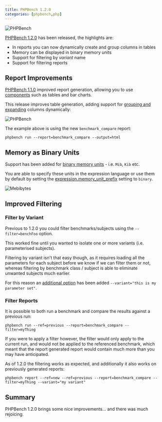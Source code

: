 ```yaml
--- 
title: PHPBench 1.2.0
categories: [phpbench,php]
---
```


![PHPBench](/images/2020-09-09/logo.png)

[PHPBench 1.2.0](https://github.com/phpbench/phpbench/releases/tag/1.2.0) has
been released, the highlights are:

- In reports you can now dynamically create and group columns in tables
- Memory can be displayed in binary memory units
- Support for filtering by _variant_ name
- Support for filtering reports

Report Improvements
-------------------

[PHPBench 1.1.0](https://www.dantleech.com/blog/2021/08/15/phpbench-1-1-0/)
improved report generation, allowing you to use
[components](https://phpbench.readthedocs.io/en/latest/report-components.html)
such as tables and bar charts.

This release improves table generation, adding support for [grouping and expanding](https://phpbench.readthedocs.io/en/latest/report-components/table-aggregate.html#) columns dynamically:

![PHPBench](/images/2021-11-06/grouped_columns.png)

The example above is using the new `benchmark_compare` report:

```
phpbench run --report=benchmark_compare --output=html
```

Memory as Binary Units
----------------------

Support has been added for [binary memory
units](https://phpbench.readthedocs.io/en/latest/expression.html#memory-units) - i.e. `Mib`, `Kib` etc. 

You are able to specify these units in the expression language or use them by
default by setting the
[expression.memory_unit_prefix](https://phpbench.readthedocs.io/en/latest/configuration.html#expression-memory-unit-prefix) setting to `binary`.

![Mebibytes](/images/2021-11-06/mebi.png)

Improved Filtering
------------------

### Filter by Variant

Previous to 1.2.0 you could filter benchmarks/subjects using the
`--filter=benchFoo` option.

This worked fine until you wanted to isolate one or more variants (i.e.
parameterised subjects).

Filtering by variant isn't that easy though, as it requires loading all the
parameters for each subject before we know if we can filter them or not,
whereas filtering by benchmark class / subject is able to eliminate unwanted
subjects much earlier.

For this reason an [additional
option](https://phpbench.readthedocs.io/en/latest/guides/benchmark-runner.html#filtering) has been added `--variant="this is my
parameter set"`.

### Filter Reports

It is possible to both run a benchmark and compare the results against a
previous run:

```
phpbench run --ref=previous --report=benchmark_compare --filter=myThing
```

If you were to apply a filter however, the filter would only apply to the
current run, and would not be applied to the referenced benchmark, which meant
that the report generated report would contain much more than you may have
anticipated.

As of 1.2.0 the filtering works as expected, and additionally it also works on
previously generated reports:

```
phpbench report --ref=new --ref=previous --report=benchmark_compare --filter=myThing --variant="my variant"
```

Summary
-------

PHPBench 1.2.0 brings some nice improvements... and there was much rejoicing.
